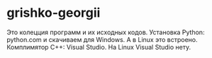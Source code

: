# grishko-georgii
Это колецция программ и их исходных кодов.
Установка Python: python.com и скачиваем для Windows.
А в Linux это встроено.
Комплимятор C++: Visual Studio.
На Linux Visual Studio нету.
